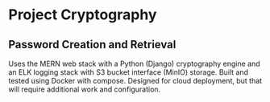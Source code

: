 # Project Cryptography

## Password Creation and Retrieval

Uses the MERN web stack with a Python (Django) cryptography engine and an ELK logging stack with S3 bucket interface (MinIO) storage. Built and tested using Docker with compose. Designed for cloud deployment, but that will require additional work and configuration.

